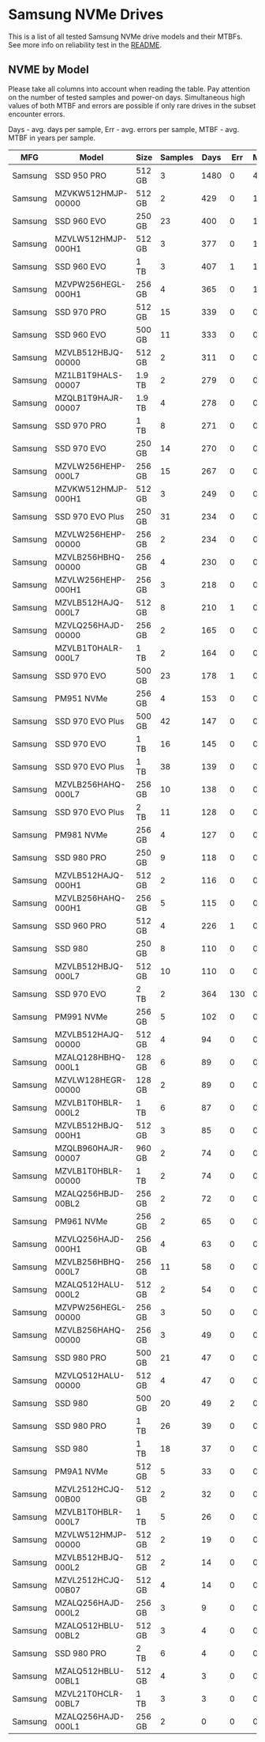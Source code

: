 Samsung NVMe Drives
===================

This is a list of all tested Samsung NVMe drive models and their MTBFs. See more
info on reliability test in the [README](https://github.com/bsdhw/SMART).

NVME by Model
------------

Please take all columns into account when reading the table. Pay attention on the
number of tested samples and power-on days. Simultaneous high values of both MTBF
and errors are possible if only rare drives in the subset encounter errors.

Days - avg. days per sample,
Err  - avg. errors per sample,
MTBF - avg. MTBF in years per sample.

| MFG       | Model              | Size   | Samples | Days  | Err   | MTBF |
|-----------|--------------------|--------|---------|-------|-------|------|
| Samsung   | SSD 950 PRO        | 512 GB | 3       | 1480  | 0     | 4.06   |
| Samsung   | MZVKW512HMJP-00000 | 512 GB | 2       | 429   | 0     | 1.18   |
| Samsung   | SSD 960 EVO        | 250 GB | 23      | 400   | 0     | 1.10   |
| Samsung   | MZVLW512HMJP-000H1 | 512 GB | 3       | 377   | 0     | 1.03   |
| Samsung   | SSD 960 EVO        | 1 TB   | 3       | 407   | 1     | 1.01   |
| Samsung   | MZVPW256HEGL-000H1 | 256 GB | 4       | 365   | 0     | 1.00   |
| Samsung   | SSD 970 PRO        | 512 GB | 15      | 339   | 0     | 0.93   |
| Samsung   | SSD 960 EVO        | 500 GB | 11      | 333   | 0     | 0.91   |
| Samsung   | MZVLB512HBJQ-00000 | 512 GB | 2       | 311   | 0     | 0.85   |
| Samsung   | MZ1LB1T9HALS-00007 | 1.9 TB | 2       | 279   | 0     | 0.77   |
| Samsung   | MZQLB1T9HAJR-00007 | 1.9 TB | 4       | 278   | 0     | 0.76   |
| Samsung   | SSD 970 PRO        | 1 TB   | 8       | 271   | 0     | 0.74   |
| Samsung   | SSD 970 EVO        | 250 GB | 14      | 270   | 0     | 0.74   |
| Samsung   | MZVLW256HEHP-000L7 | 256 GB | 15      | 267   | 0     | 0.73   |
| Samsung   | MZVKW512HMJP-000H1 | 512 GB | 3       | 249   | 0     | 0.68   |
| Samsung   | SSD 970 EVO Plus   | 250 GB | 31      | 234   | 0     | 0.64   |
| Samsung   | MZVLW256HEHP-00000 | 256 GB | 2       | 234   | 0     | 0.64   |
| Samsung   | MZVLB256HBHQ-00000 | 256 GB | 4       | 230   | 0     | 0.63   |
| Samsung   | MZVLW256HEHP-000H1 | 256 GB | 3       | 218   | 0     | 0.60   |
| Samsung   | MZVLB512HAJQ-000L7 | 512 GB | 8       | 210   | 1     | 0.49   |
| Samsung   | MZVLQ256HAJD-00000 | 256 GB | 2       | 165   | 0     | 0.45   |
| Samsung   | MZVLB1T0HALR-000L7 | 1 TB   | 2       | 164   | 0     | 0.45   |
| Samsung   | SSD 970 EVO        | 500 GB | 23      | 178   | 1     | 0.44   |
| Samsung   | PM951 NVMe         | 256 GB | 4       | 153   | 0     | 0.42   |
| Samsung   | SSD 970 EVO Plus   | 500 GB | 42      | 147   | 0     | 0.40   |
| Samsung   | SSD 970 EVO        | 1 TB   | 16      | 145   | 0     | 0.40   |
| Samsung   | SSD 970 EVO Plus   | 1 TB   | 38      | 139   | 0     | 0.38   |
| Samsung   | MZVLB256HAHQ-000L7 | 256 GB | 10      | 138   | 0     | 0.38   |
| Samsung   | SSD 970 EVO Plus   | 2 TB   | 11      | 128   | 0     | 0.35   |
| Samsung   | PM981 NVMe         | 256 GB | 4       | 127   | 0     | 0.35   |
| Samsung   | SSD 980 PRO        | 250 GB | 9       | 118   | 0     | 0.33   |
| Samsung   | MZVLB512HAJQ-000H1 | 512 GB | 2       | 116   | 0     | 0.32   |
| Samsung   | MZVLB256HAHQ-000H1 | 256 GB | 5       | 115   | 0     | 0.32   |
| Samsung   | SSD 960 PRO        | 512 GB | 4       | 226   | 1     | 0.30   |
| Samsung   | SSD 980            | 250 GB | 8       | 110   | 0     | 0.30   |
| Samsung   | MZVLB512HBJQ-000L7 | 512 GB | 10      | 110   | 0     | 0.30   |
| Samsung   | SSD 970 EVO        | 2 TB   | 2       | 364   | 130   | 0.28   |
| Samsung   | PM991 NVMe         | 256 GB | 5       | 102   | 0     | 0.28   |
| Samsung   | MZVLB512HAJQ-00000 | 512 GB | 4       | 94    | 0     | 0.26   |
| Samsung   | MZALQ128HBHQ-000L1 | 128 GB | 6       | 89    | 0     | 0.25   |
| Samsung   | MZVLW128HEGR-00000 | 128 GB | 2       | 89    | 0     | 0.24   |
| Samsung   | MZVLB1T0HBLR-000L2 | 1 TB   | 6       | 87    | 0     | 0.24   |
| Samsung   | MZVLB512HBJQ-000H1 | 512 GB | 3       | 85    | 0     | 0.23   |
| Samsung   | MZQLB960HAJR-00007 | 960 GB | 2       | 74    | 0     | 0.20   |
| Samsung   | MZVLB1T0HBLR-00000 | 1 TB   | 2       | 74    | 0     | 0.20   |
| Samsung   | MZALQ256HBJD-00BL2 | 256 GB | 2       | 72    | 0     | 0.20   |
| Samsung   | PM961 NVMe         | 256 GB | 2       | 65    | 0     | 0.18   |
| Samsung   | MZVLQ256HAJD-000H1 | 256 GB | 4       | 63    | 0     | 0.17   |
| Samsung   | MZVLB256HBHQ-000L7 | 256 GB | 11      | 58    | 0     | 0.16   |
| Samsung   | MZALQ512HALU-000L2 | 512 GB | 2       | 54    | 0     | 0.15   |
| Samsung   | MZVPW256HEGL-00000 | 256 GB | 3       | 50    | 0     | 0.14   |
| Samsung   | MZVLB256HAHQ-00000 | 256 GB | 3       | 49    | 0     | 0.14   |
| Samsung   | SSD 980 PRO        | 500 GB | 21      | 47    | 0     | 0.13   |
| Samsung   | MZVLQ512HALU-00000 | 512 GB | 4       | 47    | 0     | 0.13   |
| Samsung   | SSD 980            | 500 GB | 20      | 49    | 2     | 0.11   |
| Samsung   | SSD 980 PRO        | 1 TB   | 26      | 39    | 0     | 0.11   |
| Samsung   | SSD 980            | 1 TB   | 18      | 37    | 0     | 0.10   |
| Samsung   | PM9A1 NVMe         | 512 GB | 5       | 33    | 0     | 0.09   |
| Samsung   | MZVL2512HCJQ-00B00 | 512 GB | 2       | 32    | 0     | 0.09   |
| Samsung   | MZVLB1T0HBLR-000L7 | 1 TB   | 5       | 26    | 0     | 0.07   |
| Samsung   | MZVLW512HMJP-00000 | 512 GB | 2       | 19    | 0     | 0.05   |
| Samsung   | MZVLB512HBJQ-000L2 | 512 GB | 2       | 14    | 0     | 0.04   |
| Samsung   | MZVL2512HCJQ-00B07 | 512 GB | 4       | 14    | 0     | 0.04   |
| Samsung   | MZALQ256HAJD-000L2 | 256 GB | 3       | 9     | 0     | 0.03   |
| Samsung   | MZALQ512HBLU-00BL2 | 512 GB | 3       | 4     | 0     | 0.01   |
| Samsung   | SSD 980 PRO        | 2 TB   | 6       | 4     | 0     | 0.01   |
| Samsung   | MZALQ512HBLU-00BL1 | 512 GB | 4       | 3     | 0     | 0.01   |
| Samsung   | MZVL21T0HCLR-00BL7 | 1 TB   | 3       | 3     | 0     | 0.01   |
| Samsung   | MZALQ256HAJD-000L1 | 256 GB | 2       | 0     | 0     | 0.00   |
